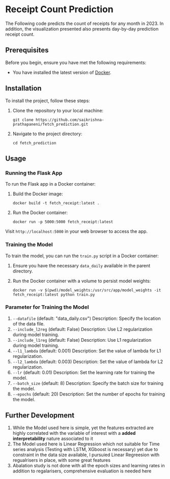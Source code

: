 # Receipt Count Prediction

The Following code predicts the count of receipts for any month in 2023. In addition, the visualization presented also presents day-by-day prediction receipt count.

## Prerequisites

Before you begin, ensure you have met the following requirements:

- You have installed the latest version of [Docker](https://www.docker.com/).

## Installation

To install the project, follow these steps:

1. Clone the repository to your local machine:
    ```
    git clone https://github.com/saikrishna-prathapaneni/fetch_prediction.git
    ```

2. Navigate to the project directory:
    ```
    cd fetch_prediction
    ```

## Usage

### Running the Flask App

To run the Flask app in a Docker container:

1. Build the Docker image:
    ```
    docker build -t fetch_receipt:latest .
    ```

2. Run the Docker container:
    ```
    docker run -p 5000:5000 fetch_receipt:latest
    ```

Visit `http://localhost:5000` in your web browser to access the app.

### Training the Model

To train the model, you can run the `train.py` script in a Docker container:

1. Ensure you have the necessary `data_daily` available in the parent directory.

2. Run the Docker container with a volume to persist model weights:
    ```
    docker run -v $(pwd)/model_weights:/usr/src/app/model_weights -it fetch_receipt:latest python train.py
    ```
### Parameter for Training the Model
1.  `--datafile` (default: "data_daily.csv")
    Description: Specify the location of the data file.
2.  `--include_l2reg` (default: False)
    Description: Use L2 regularization during model training.
4.  `--include_l1reg` (default: False)
    Description: Use L1 regularization during model training.
5.  `--l1_lambda` (default: 0.001)
    Description: Set the value of lambda for L1 regularization.
6.  `--l2_lambda` (default: 0.003)
    Description: Set the value of lambda for L2 regularization.
7.  `--lr` (default: 0.01)
    Description: Set the learning rate for training the model.
8.  `--batch_size` (default: 8)
    Description: Specify the batch size for training the model.
9.  `--epochs` (default: 20)
    Description: Set the number of epochs for training the model.
## Further Development

1. While the Model used here is simple, yet the features extracted are highly correlated with the variable of interest with a **added interpretability** nature associated to it
2. The Model used here is Linear Regression which not suitable for Time series analysis (Testing with LSTM, XGboost is necessary) yet due to constraint in the data size available, I pursuied Linear Regreesion with regualrisers in place, with some great features
3. Abalation study is not done with all the epoch sizes and learning rates in addition to regalarisers, comprehensive evaluation is needed here



